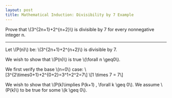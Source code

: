 ```yaml
---
layout: post
title: Mathematical Induction: Divisibility by 7 Example
---
```


Prove that \\(3^{2n+1}+2^{n+2}\\) is divisible by 7 for every nonnegative integer n.

<hr>

Let \\(P(n)\\) be: \\(3^{2n+1}+2^{n+2}\\) is divisible by 7.

We wish to show that \\(P(n)\\) is true \\(\forall n \geq0\\).

We first verify the base \\(n=0\\) case:
\\[3^{2\times0+1}+2^{0+2}=3^1+2^2=7\\]
\\[1 \times 7 = 7\\]

We wish to show that \\(P(k)\implies P(k+1) \, \forall k \geq 0\\).
We assume \\(P(k)\\) to be true for some \\(k \geq 0\\).
